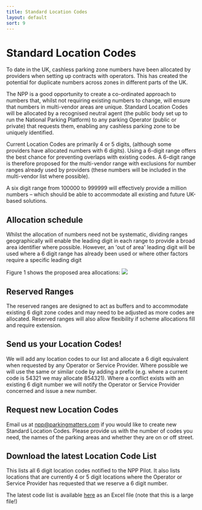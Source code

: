 ```yaml
---
title: Standard Location Codes 
layout: default
sort: 9
---
```

# Standard Location Codes
To date in the UK, cashless parking zone numbers have been allocated by providers when setting up contracts with operators.  This has created the potential for duplicate numbers across zones in different parts of the UK. 

The NPP is a good opportunity to create a co-ordinated approach to numbers that, whilst not requiring existing numbers to change, will ensure that numbers in multi-vendor areas are unique. Standard Location Codes will be allocated by a recognised neutral agent (the public body set up to run the National Parking Platform) to any parking Operator (public or private) that requests them, enabling any cashless parking zone to be uniquely identified.

Current Location Codes are primarily 4 or 5 digits, (although some providers have allocated numbers with 6 digits). Using a 6-digit range offers the best chance for preventing overlaps with existing codes.  A 6-digit range is therefore proposed for the multi-vendor range with exclusions for number ranges already used by providers (these numbers will be included in the multi-vendor list where possible).  

A six digit range from 100000 to 999999 will effectively provide a million numbers – which should be able to accommodate all existing and future UK-based solutions.

## Allocation schedule
Whilst the allocation of numbers need not be systematic, dividing ranges geographically will enable the leading digit in each range to provide a broad area identifier where possible. However, an 'out of area' leading digit will be used where a 6 digit range has already been used or where other factors require a specific leading digit 

Figure 1 shows the proposed area allocations:
<img src="https://npp-uk.org/assets/images//locations/UK Code Blocks.png">

## Reserved Ranges
The reserved ranges are designed to act as buffers and to accommodate existing 6 digit zone codes and may need to be adjusted as more codes are allocated. 
Reserved ranges will also allow flexibility if scheme allocations fill and require extension.

## Send us your Location Codes!
We will add any location codes to our list and allocate a 6 digit equivalent when requested by any Operator or Service Provider.  Where possible we will use the same or similar code by adding a prefix (e.g. where a current code is 54321 we may allocate 854321).  Where a conflict exists with an existing 6 digit number we will notify the Operator or Service Provider concerned and issue a new number.

## Request new Location Codes
Email us at npp@parkingmatters.com if you would like to create new Standard Location Codes. Please provide us with the number of codes you need, the names of the parking areas and whether they are on or off street.

## Download the latest Location Code List
This lists all 6 digit location codes notified to the NPP Pilot. It also lists locations that are currently 4 or 5 digit locations where the Operator or Service Provider has requested that we reserve a 6 digit number.  

The latest code list is available <a download href="https://npp-uk.org/assets/Locations/NatLocCodes.xlsx">here</a> as an Excel file (note that this is a large file!)
